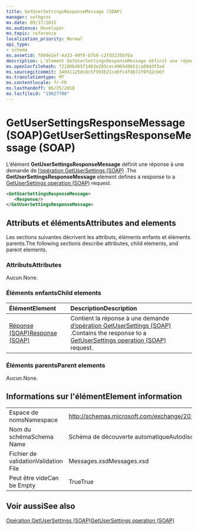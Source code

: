 ```yaml
---
title: GetUserSettingsResponseMessage (SOAP)
manager: sethgros
ms.date: 09/17/2015
ms.audience: Developer
ms.topic: reference
localization_priority: Normal
api_type:
- schema
ms.assetid: f004e2ef-4a33-49f0-b7b8-c2fd5235bf6a
description: L’élément GetUserSettingsResponseMessage définit une réponse à une demande d’opération (SOAP) GetUserSettings.
ms.openlocfilehash: f2200bd6571463e285cec4965d8651ca00ddf3ad
ms.sourcegitcommit: 34041125dc8c5f993b21cebfc4f8b72f0fd2cb6f
ms.translationtype: MT
ms.contentlocale: fr-FR
ms.lasthandoff: 06/25/2018
ms.locfileid: "19827708"
---
```

# <a name="getusersettingsresponsemessage-soap"></a><span data-ttu-id="71ffa-103">GetUserSettingsResponseMessage (SOAP)</span><span class="sxs-lookup"><span data-stu-id="71ffa-103">GetUserSettingsResponseMessage (SOAP)</span></span>

<span data-ttu-id="71ffa-104">L’élément **GetUserSettingsResponseMessage** définit une réponse à une demande de [l’opération GetUserSettings (SOAP)](getusersettings-operation-soap.md) .</span><span class="sxs-lookup"><span data-stu-id="71ffa-104">The **GetUserSettingsResponseMessage** element defines a response to a [GetUserSettings operation (SOAP)](getusersettings-operation-soap.md) request.</span></span> 
  
```XML
<GetUserSettingsResponseMessage>
   <Response/>
</GetUserSettingsResponseMessage>
```

## <a name="attributes-and-elements"></a><span data-ttu-id="71ffa-105">Attributs et éléments</span><span class="sxs-lookup"><span data-stu-id="71ffa-105">Attributes and elements</span></span>

<span data-ttu-id="71ffa-106">Les sections suivantes décrivent les attributs, éléments enfants et éléments parents.</span><span class="sxs-lookup"><span data-stu-id="71ffa-106">The following sections describe attributes, child elements, and parent elements.</span></span>
  
### <a name="attributes"></a><span data-ttu-id="71ffa-107">Attributs</span><span class="sxs-lookup"><span data-stu-id="71ffa-107">Attributes</span></span>

<span data-ttu-id="71ffa-108">Aucun.</span><span class="sxs-lookup"><span data-stu-id="71ffa-108">None.</span></span>
  
### <a name="child-elements"></a><span data-ttu-id="71ffa-109">Éléments enfants</span><span class="sxs-lookup"><span data-stu-id="71ffa-109">Child elements</span></span>

|<span data-ttu-id="71ffa-110">**Élément**</span><span class="sxs-lookup"><span data-stu-id="71ffa-110">**Element**</span></span>|<span data-ttu-id="71ffa-111">**Description**</span><span class="sxs-lookup"><span data-stu-id="71ffa-111">**Description**</span></span>|
|:-----|:-----|
|[<span data-ttu-id="71ffa-112">Réponse (SOAP)</span><span class="sxs-lookup"><span data-stu-id="71ffa-112">Response (SOAP)</span></span>](response-soap.md) <br/> |<span data-ttu-id="71ffa-113">Contient la réponse à une demande [d’opération GetUserSettings (SOAP)](getusersettings-operation-soap.md) .</span><span class="sxs-lookup"><span data-stu-id="71ffa-113">Contains the response to a [GetUserSettings operation (SOAP)](getusersettings-operation-soap.md) request.</span></span>  <br/> |
   
### <a name="parent-elements"></a><span data-ttu-id="71ffa-114">Éléments parents</span><span class="sxs-lookup"><span data-stu-id="71ffa-114">Parent elements</span></span>

<span data-ttu-id="71ffa-115">Aucun.</span><span class="sxs-lookup"><span data-stu-id="71ffa-115">None.</span></span>
  
## <a name="element-information"></a><span data-ttu-id="71ffa-116">Informations sur l'élément</span><span class="sxs-lookup"><span data-stu-id="71ffa-116">Element information</span></span>

|||
|:-----|:-----|
|<span data-ttu-id="71ffa-117">Espace de noms</span><span class="sxs-lookup"><span data-stu-id="71ffa-117">Namespace</span></span>  <br/> |http://schemas.microsoft.com/exchange/2010/Autodiscover  <br/> |
|<span data-ttu-id="71ffa-118">Nom du schéma</span><span class="sxs-lookup"><span data-stu-id="71ffa-118">Schema Name</span></span>  <br/> |<span data-ttu-id="71ffa-119">Schéma de découverte automatique</span><span class="sxs-lookup"><span data-stu-id="71ffa-119">Autodiscover schema</span></span>  <br/> |
|<span data-ttu-id="71ffa-120">Fichier de validation</span><span class="sxs-lookup"><span data-stu-id="71ffa-120">Validation File</span></span>  <br/> |<span data-ttu-id="71ffa-121">Messages.xsd</span><span class="sxs-lookup"><span data-stu-id="71ffa-121">Messages.xsd</span></span>  <br/> |
|<span data-ttu-id="71ffa-122">Peut être vide</span><span class="sxs-lookup"><span data-stu-id="71ffa-122">Can be Empty</span></span>  <br/> |<span data-ttu-id="71ffa-123">True</span><span class="sxs-lookup"><span data-stu-id="71ffa-123">True</span></span>  <br/> |
   
## <a name="see-also"></a><span data-ttu-id="71ffa-124">Voir aussi</span><span class="sxs-lookup"><span data-stu-id="71ffa-124">See also</span></span>



[<span data-ttu-id="71ffa-125">Opération GetUserSettings (SOAP)</span><span class="sxs-lookup"><span data-stu-id="71ffa-125">GetUserSettings operation (SOAP)</span></span>](getusersettings-operation-soap.md)

